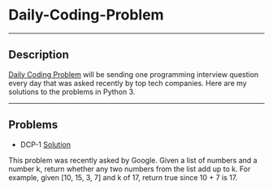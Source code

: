 # Daily-Coding-Problem

---

## Description

[Daily Coding Problem](https://www.dailycodingproblem.com "To subscribe") will be sending one programming interview question every day that was asked recently by top tech companies. Here are my solutions to the problems in Python 3.

---

## Problems

- DCP-1 [Solution](/DCP-1.py)

This problem was recently asked by Google.
Given a list of numbers and a number k, return whether any two numbers from the list add up to k.
For example, given [10, 15, 3, 7] and k of 17, return true since 10 + 7 is 17.
